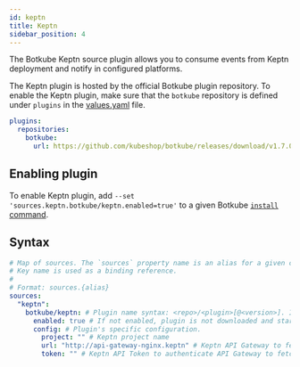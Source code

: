 ```yaml
---
id: keptn
title: Keptn
sidebar_position: 4
---
```


The Botkube Keptn source plugin allows you to consume events from Keptn deployment and notify in configured platforms.

The Keptn plugin is hosted by the official Botkube plugin repository. To enable the Keptn plugin, make sure that the `botkube` repository is defined under `plugins` in the [values.yaml](https://github.com/kubeshop/botkube/blob/main/helm/botkube/values.yaml) file.

```yaml
plugins:
  repositories:
    botkube:
      url: https://github.com/kubeshop/botkube/releases/download/v1.7.0/plugins-index.yaml
```

## Enabling plugin

To enable Keptn plugin, add `--set 'sources.keptn.botkube/keptn.enabled=true'` to a given Botkube [`install` command](../../cli/commands/botkube_install.md).

## Syntax

```yaml
# Map of sources. The `sources` property name is an alias for a given configuration.
# Key name is used as a binding reference.
#
# Format: sources.{alias}
sources:
  "keptn":
    botkube/keptn: # Plugin name syntax: <repo>/<plugin>[@<version>]. If version is not provided, the latest version from repository is used.
      enabled: true # If not enabled, plugin is not downloaded and started.
      config: # Plugin's specific configuration.
        project: "" # Keptn project name
        url: "http://api-gateway-nginx.keptn" # Keptn API Gateway to fetch events.
        token: "" # Keptn API Token to authenticate API Gateway to fetch events.
```
